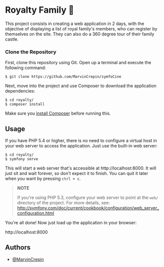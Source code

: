 # Royalty Family 👑

This project consists in creating a web application in 2 days, with the objective of displaying a list of royal family's members, who can register by themselves on the site.
They can also do a 360 degree tour of their family castle.

###  Clone the Repository

First, clone this repository using Git.
 Open up a terminal and
execute the following command:

```
$ git clone https://github.com/MarvinCrepin/symfoCine
````

Next, move into the project and use Composer to download the application
dependencies:

```
$ cd royalty/
$ composer install
```

Make sure you [install Composer](http://getcomposer.org/download/) before
running this.

Usage
-----

If you have PHP 5.4 or higher, there is no need to configure a virtual host
in your web server to access the application. Just use the built-in web server:

```
$ cd royalty/
$ symfony serve
```

This will start a web server that's accessible at http://localhost:8000.
It will just sit and wait forever, so don't expect it to finish. You can
quit it later when you want by pressing `ctrl + c`.

> **NOTE**
>
> If you're using PHP 5.3, configure your web server to point at the `web/`
> directory of the project. For more details, see:
> http://symfony.com/doc/current/cookbook/configuration/web_server_configuration.html

You're all done! Now just load up the application in your browser:

http://localhost:8000
## Authors

- [@MarvinCrepin](https://www.github.com/marvincrepin)

  


